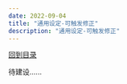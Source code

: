 ```yaml
---
date: 2022-09-04
title: "通用设定-可触发修正"
description: "通用设定-可触发修正"
---
```


[回到目录](index.md)

待建设......
